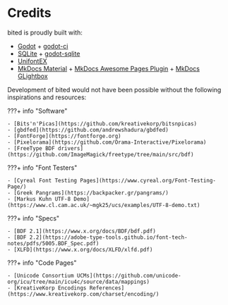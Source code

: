 # Credits

bited is proudly built with:

- [Godot](https://godotengine.org/) + [godot-ci](https://github.com/aBARICHELLO/godot-ci)
- [SQLite](https://www.sqlite.org/) + [godot-sqlite](https://github.com/2shady4u/godot-sqlite)
- [UnifontEX](https://github.com/stgiga/UnifontEX)
- [MkDocs Material](https://squidfunk.github.io/mkdocs-material/) + [MkDocs Awesome Pages Plugin](https://github.com/lukasgeiter/mkdocs-awesome-pages-plugin) + [MkDocs GLightbox](https://github.com/blueswen/mkdocs-glightbox)

Development of bited would not have been possible without the following
inspirations and resources:

???+ info "Software"

    - [Bits'n'Picas](https://github.com/kreativekorp/bitsnpicas)
    - [gbdfed](https://github.com/andrewshadura/gbdfed)
    - [FontForge](https://fontforge.org)
    - [Pixelorama](https://github.com/Orama-Interactive/Pixelorama)
    - [FreeType BDF drivers](https://github.com/ImageMagick/freetype/tree/main/src/bdf)

???+ info "Font Testers"

    - [Cyreal Font Testing Pages](https://www.cyreal.org/Font-Testing-Page/)
    - [Greek Pangrams](https://backpacker.gr/pangrams/)
    - [Markus Kuhn UTF-8 Demo](https://www.cl.cam.ac.uk/~mgk25/ucs/examples/UTF-8-demo.txt)

???+ info "Specs"

    - [BDF 2.1](https://www.x.org/docs/BDF/bdf.pdf)
    - [BDF 2.2](https://adobe-type-tools.github.io/font-tech-notes/pdfs/5005.BDF_Spec.pdf)
    - [XLFD](https://www.x.org/docs/XLFD/xlfd.pdf)

???+ info "Code Pages"

    - [Unicode Consortium UCMs](https://github.com/unicode-org/icu/tree/main/icu4c/source/data/mappings)
    - [KreativeKorp Encodings References](https://www.kreativekorp.com/charset/encoding/)
